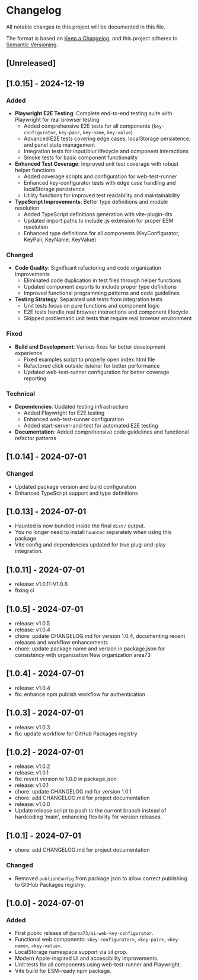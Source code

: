 # Changelog

All notable changes to this project will be documented in this file.

The format is based on [Keep a Changelog](https://keepachangelog.com/en/1.1.0/),
and this project adheres to [Semantic Versioning](https://semver.org/spec/v2.0.0.html).

## [Unreleased]

## [1.0.15] - 2024-12-19

### Added

- **Playwright E2E Testing**: Complete end-to-end testing suite with Playwright for real browser testing
  - Added comprehensive E2E tests for all components (`key-configurator`, `key-pair`, `key-name`, `key-value`)
  - Advanced E2E tests covering edge cases, localStorage persistence, and panel state management
  - Integration tests for input/blur lifecycle and component interactions
  - Smoke tests for basic component functionality
- **Enhanced Test Coverage**: Improved unit test coverage with robust helper functions
  - Added coverage scripts and configuration for web-test-runner
  - Enhanced key-configurator tests with edge case handling and localStorage persistence
  - Utility functions for improved test readability and maintainability
- **TypeScript Improvements**: Better type definitions and module resolution
  - Added TypeScript definitions generation with vite-plugin-dts
  - Updated import paths to include .js extension for proper ESM resolution
  - Enhanced type definitions for all components (KeyConfigurator, KeyPair, KeyName, KeyValue)

### Changed

- **Code Quality**: Significant refactoring and code organization improvements
  - Eliminated code duplication in test files through helper functions
  - Updated component exports to include proper type definitions
  - Improved functional programming patterns and code guidelines
- **Testing Strategy**: Separated unit tests from integration tests
  - Unit tests focus on pure functions and component logic
  - E2E tests handle real browser interactions and component lifecycle
  - Skipped problematic unit tests that require real browser environment

### Fixed

- **Build and Development**: Various fixes for better development experience
  - Fixed examples script to properly open index.html file
  - Refactored click outside listener for better performance
  - Updated web-test-runner configuration for better coverage reporting

### Technical

- **Dependencies**: Updated testing infrastructure
  - Added Playwright for E2E testing
  - Enhanced web-test-runner configuration
  - Added start-server-and-test for automated E2E testing
- **Documentation**: Added comprehensive code guidelines and functional refactor patterns

## [1.0.14] - 2024-07-01

### Changed

- Updated package version and build configuration
- Enhanced TypeScript support and type definitions

## [1.0.13] - 2024-07-01

- Haunted is now bundled inside the final `dist/` output.
- You no longer need to install `haunted` separately when using this package.
- Vite config and dependencies updated for true plug-and-play integration.

## [1.0.11] - 2024-07-01

- release: v1.0.11-V1.0.6
- fixing ci

## [1.0.5] - 2024-07-01

- release: v1.0.5
- release: v1.0.4
- chore: update CHANGELOG.md for version 1.0.4, documenting recent releases and workflow enhancements
- chore: update package name and version in package.json for consistency with organization New organization area73

## [1.0.4] - 2024-07-01

- release: v1.0.4
- fix: enhance npm publish workflow for authentication

## [1.0.3] - 2024-07-01

- release: v1.0.3
- fix: update workflow for GitHub Packages registry

## [1.0.2] - 2024-07-01

- release: v1.0.2
- release: v1.0.1
- fix: revert version to 1.0.0 in package.json
- release: v1.0.1
- chore: update CHANGELOG.md for version 1.0.1
- chore: add CHANGELOG.md for project documentation
- release: v1.0.0
- Update release script to push to the current branch instead of hardcoding 'main', enhancing flexibility for version releases.

## [1.0.1] - 2024-07-01

- chore: add CHANGELOG.md for project documentation

### Changed

- Removed `publishConfig` from package.json to allow correct publishing to GitHub Packages registry.

## [1.0.0] - 2024-07-01

### Added

- First public release of `@area73/ai-web-key-configurator`.
- Functional web components: `<key-configurator>`, `<key-pair>`, `<key-name>`, `<key-value>`.
- LocalStorage namespace support via `id` prop.
- Modern Apple-inspired UI and accessibility improvements.
- Unit tests for all components using web-test-runner and Playwright.
- Vite build for ESM-ready npm package.
